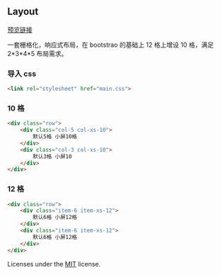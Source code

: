## Layout

[预览链接](http://jilaokang.club/layout/example/)

一套栅格化，响应式布局，在 bootstrao 的基础上 12 格上增设 10 格，满足 2\*3\*4\*5 布局需求。

### 导入 css

```html
<link rel="stylesheet" href="main.css">
```

### 10 格

```html
<div class="row">
    <div class="col-5 col-xs-10">
        默认5格 小屏10格
    </div>
    <div class="col-3 col-xs-10">
        默认3格 小屏10
    </div>
</div>
```

### 12 格

```html
<div class="row">
    <div class="item-6 item-xs-12">
        默认6格 小屏12格
    </div>
    <div class="item-6 item-xs-12">
        默认6格 小屏12格
    </div>
</div>
```

Licenses under the [MIT](https://opensource.org/licenses/MIT) license.
